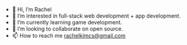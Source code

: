 - 👋 Hi, I’m Rachel
- 👀 I’m interested in full-stack web development + app development.
- 🌱 I’m currently learning game development.
- 💞️ I’m looking to collaborate on open source.
- 📫 How to reach me rachelkimcs@gmail.com

<!---
GoldenKimchee/GoldenKimchee is a ✨ special ✨ repository because its `README.md` (this file) appears on your GitHub profile.
You can click the Preview link to take a look at your changes.
--->
